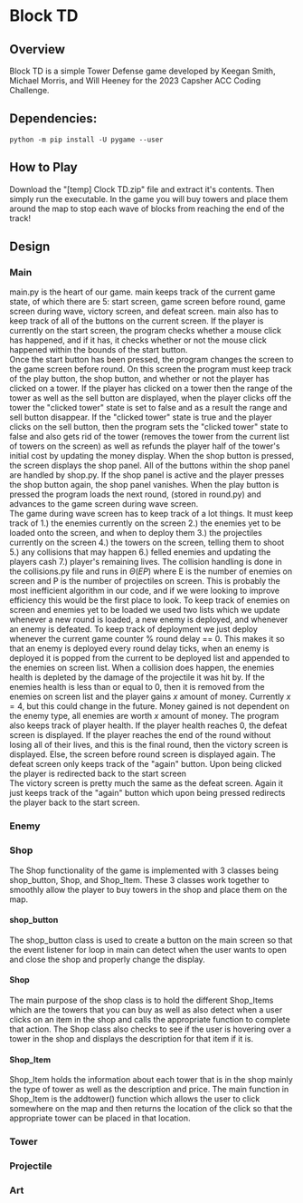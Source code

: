# Block TD

## Overview
Block TD is a simple Tower Defense game developed by Keegan Smith, Michael Morris, and Will Heeney for the 2023 Capsher ACC Coding Challenge.


## Dependencies:  
``` 
python -m pip install -U pygame --user 
```
## How to Play
Download the "[temp] Clock TD.zip" file and extract it's contents. Then simply run the executable. 
In the game you will buy towers and place them around the map to stop each wave of blocks from reaching the end of the track!
## Design
### Main
main.py is the heart of our game. main keeps track of the current game state, of which there are 5: start screen, game screen before round, game screen during wave, victory screen, and defeat screen. main also has to keep track of all of the buttons on the current screen. If the player is currently on the start screen, the program checks whether a mouse click has happened, and if it has, it checks whether or not the mouse click happened within the bounds of the start button. \
Once the start button has been pressed, the program changes the screen to the game screen before round. On this screen the program must keep track of the play button, the shop button, and whether or not the player has clicked on a tower. If the player has clicked on a tower then the range of the tower as well as the sell button are displayed, when the player clicks off the tower the "clicked tower" state is set to false and as a result the range and sell button disappear. If the "clicked tower" state is true and the player clicks on the sell button, then the program sets the "clicked tower" state to false and also gets rid of the tower (removes the tower from the current list of towers on the screen) as well as refunds the player half of the tower's initial cost by updating the money display. When the shop button is pressed, the screen displays the shop panel. All of the buttons within the shop panel are handled by shop.py. If the shop panel is active and the player presses the shop button again, the shop panel vanishes. When the play button is pressed the program loads the next round, (stored in round.py) and advances to the game screen during wave screen. \
The game during wave screen has to keep track of a lot things. It must keep track of 1.) the enemies currently on the screen 2.) the enemies yet to be loaded onto the screen, and when to deploy them 3.) the projectiles currently on the screen 4.) the towers on the screen, telling them to shoot 5.) any collisions that may happen 6.) felled enemies and updating the players cash 7.) player's remaining lives. The collision handling is done in the collisions.py file and runs in $\Theta(EP)$ where E is the number of enemies on screen and P is the number of projectiles on screen. This is probably the most inefficient algorithm in our code, and if we were looking to improve efficiency this would be the first place to look. To keep track of enemies on screen and enemies yet to be loaded we used two lists which we update whenever a new round is loaded, a new enemy is deployed, and whenever an enemy is defeated. To keep track of deployment we just deploy whenever the current game counter % round delay == 0. This makes it so that an enemy is deployed every round delay ticks, when an enemy is deployed it is popped from the current to be deployed list and appended to the enemies on screen list. When a collision does happen, the enemies health is depleted by the damage of the projectile it was hit by. If the enemies health is less than or equal to 0, then it is removed from the enemies on screen list and the player gains $x$ amount of money. Currently $x = 4$, but this could change in the future. Money gained is not dependent on the enemy type, all enemies are worth $x$ amount of money. The program also keeps track of player health. If the player health reaches 0, the defeat screen is displayed. If the player reaches the end of the round without losing all of their lives, and this is the final round, then the victory screen is displayed. Else, the screen before round screen is displayed again. 
The defeat screen only keeps track of the "again" button. Upon being clicked the player is redirected back to the start screen \
The victory screen is pretty much the same as the defeat screen. Again it just keeps track of the "again" button which upon being pressed redirects the player back to the start screen.


### Enemy

### Shop
The Shop functionality of the game is implemented with 3 classes being shop_button, Shop, and Shop_Item. These 3 classes work together to smoothly allow the player to buy towers in the shop and place them on the map.
#### shop_button
The shop_button class is used to create a button on the main screen so that the event listener for loop in main can detect when the user wants to open and close the shop and properly change the display.
#### Shop
The main purpose of the shop class is to hold the different Shop_Items which are the towers that you can buy as well as also detect when a user clicks on an item in the shop and calls the appropriate function to complete that action. The Shop class also checks to see if the user is hovering over a tower in the shop and displays the description for that item if it is.
#### Shop_Item
Shop_Item holds the information about each tower that is in the shop mainly the type of tower as well as the description and price. The main function in Shop_Item is the addtower() function which allows the user to click somewhere on the map and then returns the location of the click so that the appropriate tower can be placed in that location.

### Tower

### Projectile

### Art
